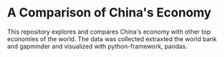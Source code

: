 # A Comparison of China's Economy
This repository explores and compares China's economy with other top economies of the world. The data was collected extraxted the world bank and gapminder and visualized with python-framework, pandas. 

